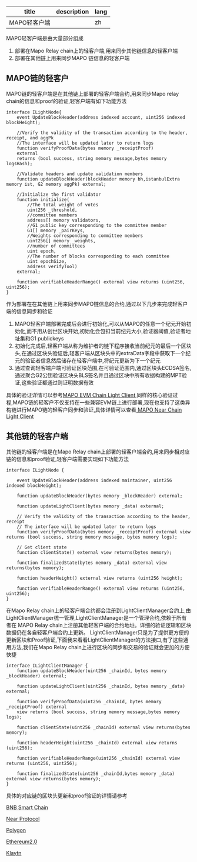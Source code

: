 | title        | description | lang |
| ------------ | ----------- | ---- |
| MAPO轻客户端 |             | zh   |

MAPO轻客户端是由大量部分组成

1. 部署在Mapo Relay chain上的轻客户端,用来同步其他链信息的轻客户端
2. 部署在其他链上用来同步MAPO 链信息的轻客户端



## MAPO链的轻客户

MAPO链的轻客户端是在其他链上部署的轻客户端合约,用来同步Mapo relay chain的信息和proof的验证,轻客户端有如下功能方法

```
interface ILightNode{
    event UpdateBlockHeader(address indexed account, uint256 indexed blockHeight);

    //Verify the validity of the transaction according to the header, receipt, and aggPk
    //The interface will be updated later to return logs
    function verifyProofData(bytes memory _receiptProof)
    external
    returns (bool success, string memory message,bytes memory logsHash);

    //Validate headers and update validation members
    function updateBlockHeader(blockHeader memory bh,istanbulExtra memory ist, G2 memory aggPk) external;

    //Initialize the first validator
    function initialize(
        //The total weight of votes
        uint256 _threshold,
        //committee members
        address[] memory validators,
        //G1 public key corresponding to the committee member
        G1[] memory _pairKeys,
        //Weights corresponding to committee members
        uint256[] memory _weights,
        //number of committees
        uint epoch,
        //The number of blocks corresponding to each committee
        uint epochSize,
        address verifyTool)
    external;

    function verifiableHeaderRange() external view returns (uint256, uint256);
}
```

作为部署在在其他链上用来同步MAPO链信息的合约,通过以下几步来完成轻客户端的信息同步和验证

1. MAPO轻客户端部署完成后会进行初始化,可以从MAPO的任意一个纪元开始初始化,而不用从创世区块开始,初始化会包扣当前纪元大小,验证器阈值,验证者地址集和G1 publickeys
2. 初始化完成后,轻客户端从称为维护者的链下程序接收当前纪元的最后一个区块头,在通过区块头验证后,轻客户端从区块头中的extraData字段中获取下一个纪元的验证者信息然后储存在轻客户端中,将纪元更新为下一个纪元
3. 通过查询轻客端户端可验证区块范围,在可验证范围内,通过区块头ECDSA签名,通过聚合G2公钥验证区块头BLS签名并且通过区块中所有收据构建的MPT验证,这些验证都通过则证明数据有效

具体的验证详情可以参考[MAPO EVM Chain Light Client](https://docs.mapprotocol.io/develop/light-client/mapo-light-client/evm),同样的核心验证过程,MAPO链的轻客户不仅支持在一些兼容EVM链上进行部署,现在也支持了这类异构链进行MAPO链的轻客户同步和验证,具体详情可以查看[ MAPO Near Chain Light Client](https://docs.mapprotocol.io/develop/light-client/mapo-light-client/near)

## 其他链的轻客户端

其他链的轻客户端是在Mapo Relay chain上部署的轻客户端合约,用来同步相对应链的信息和proof验证,轻客户端需要实现如下功能方法

```
interface ILightNode {

    event UpdateBlockHeader(address indexed maintainer, uint256 indexed blockHeight);

    function updateBlockHeader(bytes memory _blockHeader) external;

    function updateLightClient(bytes memory _data) external;

    // Verify the validity of the transaction according to the header, receipt
    // The interface will be updated later to return logs
    function verifyProofData(bytes memory _receiptProof) external view returns (bool success, string memory message, bytes memory logs);

    // Get client state
    function clientState() external view returns(bytes memory);

    function finalizedState(bytes memory _data) external view returns(bytes memory);

    function headerHeight() external view returns (uint256 height);

    function verifiableHeaderRange() external view returns (uint256, uint256);
}
```

在Mapo Relay chain上的轻客户端合约都会注册到LightClientManager合约上,由LightClientManager统一管理,LightClientManager是一个管理合约,依赖于所有者在 MAPO  Relay chain上注册其他轻客户端的合约地址。详细的验证逻辑和区块数据仍在各自轻客户端合约上更新。 LightClientManager只是为了提供更方便的更新区块和Proof验证,下面我来看看LightClientManager的方法接口,有了这些通用方法,我们在Mapo Relay chain上进行区块的同步和交易的验证就会更加的方便快捷

```
interface ILightClientManager {
    function updateBlockHeader(uint256 _chainId, bytes memory _blockHeader) external;

    function updateLightClient(uint256 _chainId, bytes memory _data) external;

    function verifyProofData(uint256 _chainId, bytes memory _receiptProof) external
    view returns (bool success, string memory message,bytes memory logs);

    function clientState(uint256 _chainId) external view returns(bytes memory);

    function headerHeight(uint256 _chainId) external view returns (uint256);

    function verifiableHeaderRange(uint256 _chainId) external view returns (uint256, uint256);

    function finalizedState(uint256 _chainId,bytes memory _data) external view returns(bytes memory);
}

```

具体的对应链的区块头更新和proof验证的详情请参考

[BNB Smart Chain](https://docs.mapprotocol.io/develop/light-client/light-clients/bsc)

[Near Protocol](https://docs.mapprotocol.io/develop/light-client/light-clients/near)

[Polygon](https://docs.mapprotocol.io/develop/light-client/light-clients/matic)

[Ethereum2.0](https://docs.mapprotocol.io/develop/light-client/light-clients/eth2)

[Klaytn](https://docs.mapprotocol.io/develop/light-client/light-clients/klaytn)

